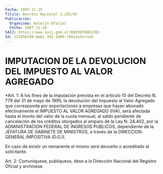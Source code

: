 ```yaml
---
Fecha: 1997-11-25
Título: Decreto Nacional 1.283/97
Publicación:
  Organismo: Boletín Oficial
  Fecha: 1997-11-28
SAIJ: https://www.saij.gob.ar/DN19970001283
Id: 123456789-0abc-382-1000-7991soterced
---
```

# IMPUTACION DE LA DEVOLUCION DEL IMPUESTO AL VALOR AGREGADO

<a id="1"></a>
*Art. 1: A los fines de la imputación prevista en el artículo 10 del Decreto N. 779 del 31 de mayo de 1995, la devolución  del  Impuesto al Valor Agregado que corresponda  por  exportaciones  a  empresas  que hayan abonado efectivamente el IMPUESTO AL VALOR AGREGADO (IVA), será afectada hasta el monto del valor de la cuota mensual, al saldo pendiente de cancelación de los  créditos  otorgados  al amparo de la Ley N. 24.402, por la ADMINISTRACION FEDERAL DE INGRESOS PUBLICOS, dependiente de la JEFATURA DE GABINETE DE MINISTROS, a través de la DIRECCION GENERAL IMPOSITIVA (D.G.I).

En caso de existir un remanente el mismo será devuelto o acreditado al solicitante.

<a id="2"></a>
Art. 2: Comuníquese,  publíquese, dése a la Dirección Nacional del Registro Oficial y archívese.